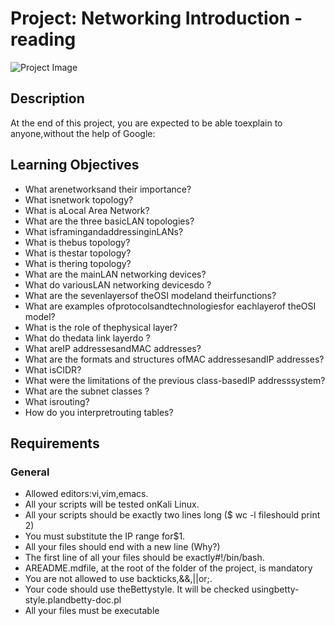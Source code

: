 # Project: Networking Introduction - reading

![Project Image](https://hbtn-gallery.s3.eu-central-1.amazonaws.com/SSZIVW4ZZY7OGGQ6.png)

## Description



At the end of this project, you are expected to be able toexplain to anyone,without the help of Google:

## Learning Objectives

* What arenetworksand their importance?
* What isnetwork topology?
* What is aLocal Area Network?
* What are the three basicLAN topologies?
* What isframingandaddressinginLANs?
* What is thebus topology?
* What is thestar topology?
* What is thering topology?
* What are the mainLAN networking devices?
* What do variousLAN networking devicesdo ?
* What are the sevenlayersof theOSI modeland theirfunctions?
* What are examples ofprotocolsandtechnologiesfor eachlayerof theOSI model?
* What is the role of thephysical layer?
* What do thedata link layerdo ?
* What areIP addressesandMAC addresses?
* What are the formats and structures ofMAC addressesandIP addresses?
* What isCIDR?
* What were the limitations of the previous class-basedIP addresssystem?
* What are the subnet classes ?
* What isrouting?
* How do you interpretrouting tables?


## Requirements

### General

* Allowed editors:vi,vim,emacs.
* All your scripts will be tested onKali Linux.
* All your scripts should be exactly two lines long ($ wc -l fileshould print 2)
* You must substitute the IP range for$1.
* All your files should end with a new line (Why?)
* The first line of all your files should be exactly#!/bin/bash.
* AREADME.mdfile, at the root of the folder of the project, is mandatory
* You are not allowed to use backticks,&&,||or;.
* Your code should use theBettystyle. It will be checked usingbetty-style.plandbetty-doc.pl
* All your files must be executable


